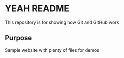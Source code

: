 # YEAH README


This repository is for showing how Git and GitHub work

## Purpose

Sample website with plenty of files for demos